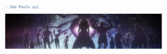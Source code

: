 
#                                                                    



```diff
- São Paulo 🇧🇷
```
![preview](troupe.jpg)











 

